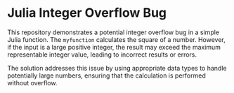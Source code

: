 # Julia Integer Overflow Bug

This repository demonstrates a potential integer overflow bug in a simple Julia function. The `myfunction` calculates the square of a number. However, if the input is a large positive integer, the result may exceed the maximum representable integer value, leading to incorrect results or errors.

The solution addresses this issue by using appropriate data types to handle potentially large numbers, ensuring that the calculation is performed without overflow.